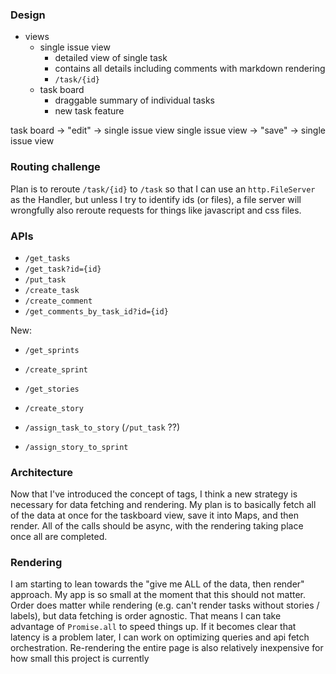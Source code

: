 ### Design
- views
  - single issue view
    - detailed view of single task
    - contains all details including comments with markdown rendering
    - `/task/{id}`
  - task board
    - draggable summary of individual tasks
    - new task feature

task board -> "edit" -> single issue view
single issue view -> "save" -> single issue view

### Routing challenge
Plan is to reroute `/task/{id}` to `/task` so that I can use an `http.FileServer` as the Handler, but unless I try to identify ids (or files), a file server will wrongfully also reroute requests for things like javascript and css files.

### APIs
- `/get_tasks`
- `/get_task?id={id}`
- `/put_task`
- `/create_task`
- `/create_comment`
- `/get_comments_by_task_id?id={id}`

New:
- `/get_sprints`
- `/create_sprint`

- `/get_stories`
- `/create_story`

- `/assign_task_to_story` (`/put_task` ??)
- `/assign_story_to_sprint`

### Architecture
Now that I've introduced the concept of tags, I think a new strategy is necessary for data fetching and rendering.
My plan is to basically fetch all of the data at once for the taskboard view, save it into Maps, and then render.
All of the calls should be async, with the rendering taking place once all are completed.

### Rendering
I am starting to lean towards the "give me ALL of the data, then render" approach.  My app is so small at the moment that this should not matter.  Order does matter while rendering (e.g. can't render tasks without stories / labels), but data fetching is order agnostic.  That means I can take advantage of `Promise.all` to speed things up.  If it becomes clear that latency is a problem later, I can work on optimizing queries and api fetch orchestration.  Re-rendering the entire page is also relatively inexpensive for how small this project is currently
